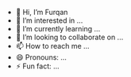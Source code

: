 - 👋 Hi, I’m Furqan
- 👀 I’m interested in ...
- 🌱 I’m currently learning ...
- 💞️ I’m looking to collaborate on ...
- 📫 How to reach me ...
- 😄 Pronouns: ...
- ⚡ Fun fact: ...

<!---
furqan-moin/furqan-moin is a ✨ special ✨ repository because its `README.md` (this file) appears on your GitHub profile.
You can click the Preview link to take a look at your changes.
--->
